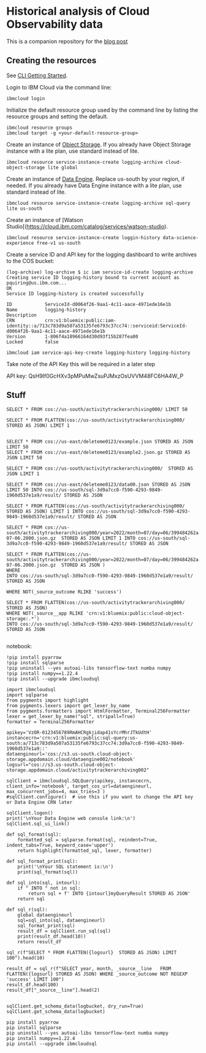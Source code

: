 # Historical analysis of Cloud Observability data
This is a companion repository for the [blog post](todo)

## Creating the resources

See [CLI Getting Started](https://cloud.ibm.com/docs/cli?topic=cli-getting-started).

Login to IBM Cloud via the command line:
```
ibmcloud login
```

Initialize the default resource group used by the command line by listing the resource groups and setting the default.

```
ibmcloud resource groups
ibmcloud target -g <your-default-resource-group>
```

Create an instance of [Object Storage](https://cloud.ibm.com/catalog/services/cloud-object-storage). If you already have Object Storage instance with a lite plan, use standard instead of lite.

```
ibmcloud resource service-instance-create logging-archive cloud-object-storage lite global
```

Create an instance of [Data Engine](https://cloud.ibm.com/catalog/services/sql-query). Replace us-south by your region, if needed. If you already have Data Engine instance with a lite plan, use standard instead of lite.



```
ibmcloud resource service-instance-create logging-archive sql-query lite us-south
```

Create an instance of [Watson Studio[(https://cloud.ibm.com/catalog/services/watson-studio).

```
ibmcloud resource service-instance-create loggin-history data-science-experience free-v1 us-south
```

Create a service ID and API key for the logging dashboard to write archives to the COS bucket:
```
(log-archive) log-archive $ ic iam service-id-create logging-archive
Creating service ID logging-history bound to current account as pquiring@us.ibm.com...
OK
Service ID logging-history is created successfully

ID            ServiceId-d0064f26-9aa1-4c11-aace-4971ede16e1b
Name          logging-history
Description
CRN           crn:v1:bluemix:public:iam-identity::a/713c783d9a507a53135fe6793c37cc74::serviceid:ServiceId-d0064f26-9aa1-4c11-aace-4971ede16e1b
Version       1-806f4a18966164d30d93f15b287fea80
Locked        false

ibmcloud iam service-api-key-create logging-history logging-history
```
Take note of the API Key this will be required in a later step




API key: QsH9If0GcHXv3pMPuMwZsuPJMxzOsUVVM48FC6HA4W_P

## Stuff

```
SELECT * FROM cos://us-south/activitytrackerarchiving000/ LIMIT 50

SELECT * FROM FLATTEN(cos://us-south/activitytrackerarchiving000/  STORED AS JSON) LIMIT 1


SELECT * FROM cos://us-east/deleteme0123/example.json STORED AS JSON LIMIT 50
SELECT * FROM cos://us-east/deleteme0123/example2.json.gz STORED AS JSON LIMIT 50

SELECT * FROM cos://us-south/activitytrackerarchiving000/  STORED AS JSON LIMIT 1

SELECT * FROM cos://us-east/deleteme0123/data00.json STORED AS JSON LIMIT 50 INTO cos://us-south/sql-3d9a7cc0-f590-4293-9849-1960d537e1a9/result/ STORED AS JSON

SELECT * FROM FLATTEN(cos://us-south/activitytrackerarchiving000/  STORED AS JSON) LIMIT 1 INTO cos://us-south/sql-3d9a7cc0-f590-4293-9849-1960d537e1a9/result/ STORED AS JSON

SELECT * FROM cos://us-south/activitytrackerarchiving000/year=2022/month=07/day=06/399484262a.2022-07-06.2000.json.gz  STORED AS JSON LIMIT 1 INTO cos://us-south/sql-3d9a7cc0-f590-4293-9849-1960d537e1a9/result/ STORED AS JSON

SELECT * FROM FLATTEN(cos://us-south/activitytrackerarchiving000/year=2022/month=07/day=06/399484262a.2022-07-06.2000.json.gz  STORED AS JSON )
WHERE 
INTO cos://us-south/sql-3d9a7cc0-f590-4293-9849-1960d537e1a9/result/ STORED AS JSON

WHERE NOT(_source_outcome RLIKE 'success')

SELECT * FROM FLATTEN(cos://us-south/activitytrackerarchiving000/ STORED AS JSON)
WHERE NOT(_source__app RLIKE 'crn:v1:bluemix:public:cloud-object-storage:.*')
INTO cos://us-south/sql-3d9a7cc0-f590-4293-9849-1960d537e1a9/result/ STORED AS JSON


```

notebook:

```
!pip install pyarrow 
!pip install sqlparse
!pip uninstall --yes autoai-libs tensorflow-text numba numpy
!pip install numpy==1.22.4
!pip install --upgrade ibmcloudsql

import ibmcloudsql
import sqlparse 
from pygments import highlight
from pygments.lexers import get_lexer_by_name
from pygments.formatters import HtmlFormatter, Terminal256Formatter
lexer = get_lexer_by_name("sql", stripall=True)
formatter = Terminal256Formatter

apikey='VzOR-0123456789RmAHCRgkjidap41sYcrMhrJTkUdtH'
instancecrn='crn:v1:bluemix:public:sql-query:us-south:a/713c783d9a507a53135fe6793c37cc74:3d9a7cc0-f590-4293-9849-1960d537e1a9::'
dataengineurl='cos://s3.us-south.cloud-object-storage.appdomain.cloud/dataengine002/notebook'
logsurl="cos://s3.us-south.cloud-object-storage.appdomain.cloud/activitytrackerarchiving002"

sqlClient = ibmcloudsql.SQLQuery(apikey, instancecrn, client_info='notebook', target_cos_url=dataengineurl, max_concurrent_jobs=4, max_tries=3 )
#sqlClient.configure()  # use this if you want to change the API key or Data Engine CRN later
    
sqlClient.logon()
print('\nYour Data Engine web console link:\n')
sqlClient.sql_ui_link()

def sql_format(sql):
    formatted_sql = sqlparse.format(sql, reindent=True, indent_tabs=True, keyword_case='upper')
    return highlight(formatted_sql, lexer, formatter)

def sql_format_print(sql):
    print('\nYour SQL statement is:\n')
    print(sql_format(sql))

def sql_into(sql, intourl):
    if " INTO " not in sql:
        return sql + f' INTO {intourl}myQueryResult STORED AS JSON'
    return sql

def sql_r(sql):
    global dataengineurl
    sql=sql_into(sql, dataengineurl)
    sql_format_print(sql)
    result_df = sqlClient.run_sql(sql)
    print(result_df.head(10))
    return result_df

sql_r(f"SELECT * FROM FLATTEN({logsurl}  STORED AS JSON) LIMIT 100").head(10)

result_df = sql_r(f"SELECT year, month, _source__line   FROM FLATTEN({logsurl} STORED AS JSON) WHERE _source_outcome NOT REGEXP 'success' LIMIT 100")
result_df.head(100)
result_df["_source__line"].head(2)


sqlClient.get_schema_data(logbucket, dry_run=True)
sqlClient.get_schema_data(logbucket)

```

```
pip install pyarrow 
pip install sqlparse
pip uninstall --yes autoai-libs tensorflow-text numba numpy
pip install numpy==1.22.4
pip install --upgrade ibmcloudsql
```